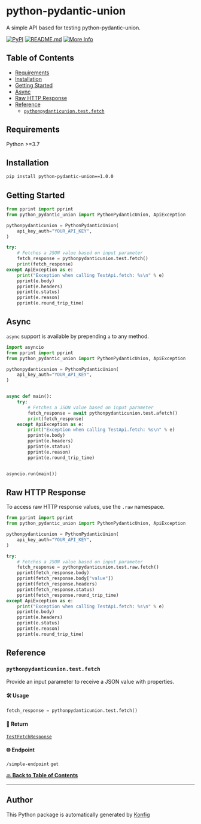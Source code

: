 # python-pydantic-union<a id="python-pydantic-union"></a>

A simple API based for testing python-pydantic-union.


[![PyPI](https://img.shields.io/badge/PyPI-v1.0.0-blue)](https://pypi.org/project/python-pydantic-union/1.0.0)
[![README.md](https://img.shields.io/badge/README-Click%20Here-green)](https://github.com/konfig-dev/konfig/tree/main/python#readme)
[![More Info](https://img.shields.io/badge/More%20Info-Click%20Here-orange)](http://example.com/support)

## Table of Contents<a id="table-of-contents"></a>

<!-- toc -->

- [Requirements](#requirements)
- [Installation](#installation)
- [Getting Started](#getting-started)
- [Async](#async)
- [Raw HTTP Response](#raw-http-response)
- [Reference](#reference)
  * [`pythonpydanticunion.test.fetch`](#pythonpydanticuniontestfetch)

<!-- tocstop -->

## Requirements<a id="requirements"></a>

Python >=3.7

## Installation<a id="installation"></a>

```sh
pip install python-pydantic-union==1.0.0
```

## Getting Started<a id="getting-started"></a>

```python
from pprint import pprint
from python_pydantic_union import PythonPydanticUnion, ApiException

pythonpydanticunion = PythonPydanticUnion(
    api_key_auth="YOUR_API_KEY",
)

try:
    # Fetches a JSON value based on input parameter
    fetch_response = pythonpydanticunion.test.fetch()
    print(fetch_response)
except ApiException as e:
    print("Exception when calling TestApi.fetch: %s\n" % e)
    pprint(e.body)
    pprint(e.headers)
    pprint(e.status)
    pprint(e.reason)
    pprint(e.round_trip_time)
```

## Async<a id="async"></a>

`async` support is available by prepending `a` to any method.

```python
import asyncio
from pprint import pprint
from python_pydantic_union import PythonPydanticUnion, ApiException

pythonpydanticunion = PythonPydanticUnion(
    api_key_auth="YOUR_API_KEY",
)


async def main():
    try:
        # Fetches a JSON value based on input parameter
        fetch_response = await pythonpydanticunion.test.afetch()
        print(fetch_response)
    except ApiException as e:
        print("Exception when calling TestApi.fetch: %s\n" % e)
        pprint(e.body)
        pprint(e.headers)
        pprint(e.status)
        pprint(e.reason)
        pprint(e.round_trip_time)


asyncio.run(main())
```

## Raw HTTP Response<a id="raw-http-response"></a>

To access raw HTTP response values, use the `.raw` namespace.

```python
from pprint import pprint
from python_pydantic_union import PythonPydanticUnion, ApiException

pythonpydanticunion = PythonPydanticUnion(
    api_key_auth="YOUR_API_KEY",
)

try:
    # Fetches a JSON value based on input parameter
    fetch_response = pythonpydanticunion.test.raw.fetch()
    pprint(fetch_response.body)
    pprint(fetch_response.body["value"])
    pprint(fetch_response.headers)
    pprint(fetch_response.status)
    pprint(fetch_response.round_trip_time)
except ApiException as e:
    print("Exception when calling TestApi.fetch: %s\n" % e)
    pprint(e.body)
    pprint(e.headers)
    pprint(e.status)
    pprint(e.reason)
    pprint(e.round_trip_time)
```


## Reference<a id="reference"></a>
### `pythonpydanticunion.test.fetch`<a id="pythonpydanticuniontestfetch"></a>

Provide an input parameter to receive a JSON value with properties.

#### 🛠️ Usage<a id="🛠️-usage"></a>

```python
fetch_response = pythonpydanticunion.test.fetch()
```

#### 🔄 Return<a id="🔄-return"></a>

[`TestFetchResponse`](./python_pydantic_union/pydantic/test_fetch_response.py)

#### 🌐 Endpoint<a id="🌐-endpoint"></a>

`/simple-endpoint` `get`

[🔙 **Back to Table of Contents**](#table-of-contents)

---


## Author<a id="author"></a>
This Python package is automatically generated by [Konfig](https://konfigthis.com)

